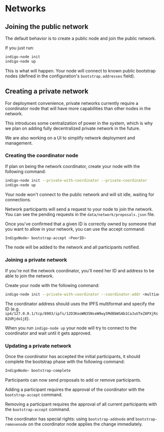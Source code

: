 # Networks

## Joining the public network

The default behavior is to create a public node and join the public network.

If you just run:

```bash
indigo-node init
indigo-node up
```

This is what will happen.
Your node will connect to known public bootstrap nodes (defined in the
configuration's `bootstrap.addresses` field).

## Creating a private network

For deployment convenience, private networks currently require a coordinator
node that will have more capabilities than other nodes in the network.

This introduces some centralization of power in the system, which is why
we plan on adding fully decentralized private network in the future.

We are also working on a UI to simplify network deployment and management.

### Creating the coordinator node

If plan on being the network coordinator, create your node with the following
command:

```bash
indigo-node init --private-with-coordinator --private-coordinator
indigo-node up
```

Your node won't connect to the public network and will sit idle, waiting
for connections.

Network participants will send a request to your node to join the network.
You can see the pending requests in the `data/network/proposals.json` file.

Once you've confirmed that a given ID is correctly owned by someone that
you want to allow in your network, you can use the accept command:

```bash
IndigoNode> bootstrap-accept <PeerID>
```

The node will be added to the network and all participants notified.

### Joining a private network

If you're not the network coordinator, you'll need her ID and address to be
able to join the network.

Create your node with the following command:

```bash
indigo-node init --private-with-coordinator --coordinator-addr <multiaddr>
```

The coordinator address should uses the IPFS multiformat and specify the ID
(e.g. `ip4/127.0.0.1/tcp/8903/ipfs/12D3KooWN35NseW9wy5MdBbWSAb1CaJuUTeZAPXjRs82URjdo1jE`).

When you run `indigo-node up` your node will try to connect to the coordinator
and wait until it gets approved.

### Updating a private network

Once the coordinator has accepted the initial participants, it should complete
the bootstrap phase with the following command:

```bash
IndigoNode> bootstrap-complete
```

Participants can now send proposals to add or remove participants.

Adding a participant requires the approval of the coordinator with the
`bootstrap-accept` command.

Removing a participant requires the approval of all current participants with
the `bootstrap-accept` command.

The coordinator has special rights: using `bootstrap-addnode` and
`bootstrap-removenode` on the coordinator node applies the change immediately.
